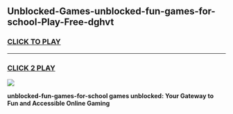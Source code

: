 
## Unblocked-Games-unblocked-fun-games-for-school-Play-Free-dghvt
<h3>
<a href="https://premium76.site?title=unblocked-fun-games-for-school&ref=22A">CLICK TO PLAY</a></h3>
<hr>

<h3>
<a href="https://premium76.site?title=unblocked-fun-games-for-school&ref=22A">CLICK 2 PLAY</a>
  
</h3>

<a href="https://premium76.site?title=unblocked-fun-games-for-school&ref=22A"><img src="https://clearcache.store/games.png"></a>


**unblocked-fun-games-for-school games unblocked: Your Gateway to Fun and Accessible Online Gaming**
